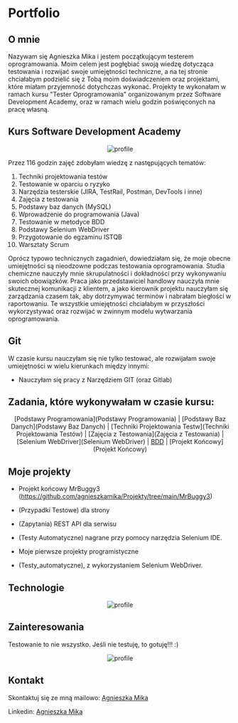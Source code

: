 # Portfolio

## O mnie
Nazywam się Agnieszka Mika i jestem początkującym testerem oprogramowania. Moim celem jest pogłębiać swoją wiedzę dotycząca testowania i rozwijać swoje umiejętności techniczne, a na tej stronie chciałabym podzielić się z Tobą moim doświadczeniem oraz projektami, które miałam przyjemność dotychczas wykonać. 
Projekty te wykonałam w ramach kursu "Tester Oprogramowania" organizowanym przez Software Development Academy, oraz w ramach wielu godzin poświęconych na pracę własną. 

## Kurs Software Development Academy
<center>

![profile](https://app.diplomasafe.com/pl-PL/diploma/dd7b920dda8f1aee09612c4dacb5d73dfdc55b535)

</center>

Przez 116 godzin zajęć zdobyłam wiedzę z następujących tematów:
1.	Techniki projektowania testów	
2.  Testowanie w oparciu o ryzyko	
3.	Narzędzia testerskie (JIRA, TestRail, Postman, DevTools i inne)
4.	Zajęcia z testowania
5.	Podstawy baz danych (MySQL)
6.	Wprowadzenie do programowania (Java)
7.	Testowanie w metodyce BDD	
8.	Podstawy Selenium WebDriver
9.	Przygotowanie do egzaminu ISTQB	
10.	Warsztaty Scrum
 
Oprócz typowo technicznych zagadnień, dowiedziałam się, że moje obecne umiejętności są nieodzowne podczas testowania oprogramowania. Studia chemiczne nauczyły mnie skrupulatności i dokładności przy wykonywaniu swoich obowiązków. Praca jako przedstawiciel handlowy nauczyła mnie skutecznej komunikacji z klientem, a jako kierownik projektu nauczyłam się zarządzania czasem tak, aby dotrzymywać terminów i nabrałam biegłości w raportowaniu. Te wszystkie umiejętności chciałabym w przyszłości wykorzystywać oraz rozwijać w zwinnym modelu wytwarzania oprogramowania.


## Git
W czasie kursu nauczyłam się nie tylko testować, ale rozwijałam swoje umiejętności w wielu kierunkach między innymi:

* Nauczyłam się pracy z Narzędziem GIT (oraz Gitlab)

## Zadania, które wykonywałam w czasie kursu:
<center>

[Podstawy Programowania](Podstawy Programowania) | [Podstawy Baz Danych](Podstawy Baz Danych) | [Techniki Projektowania Testw](Techniki Projektowania Testów) |
[Zajęcia z Testowania](Zajęcia z Testowania) | [Selenium WebDriver](Selenium WebDriver) | [BDD](BDD) |
[Projekt Końcowy](Projekt Końcowy)

</center>

## Moje projekty

* Projekt końcowy MrBuggy3 (https://github.com/agnieszkamika/Projekty/tree/main/MrBuggy3)

* (Przypadki Testowe) dla strony

* (Zapytania) REST API dla serwisu 

* (Testy Automatyczne) nagrane przy pomocy narzędzia Selenium IDE.

* Moje pierwsze projekty programistyczne

* (Testy_automatyczne), z wykorzystaniem Selenium WebDriver.

## Technologie

<center>

![profile](https://user-images.githubusercontent.com/112310876/189215493-dfc00eed-8cd4-4f70-aada-6c8aa7eef46e.png)

</center>

## Zainteresowania
Testowanie to nie wszystko. Jeśli nie testuję, to gotuję!!! :)

<center>

<center>

![profile](https://github.com/agnieszkamika/prywatne/blob/main/gotowanie.png)

</center>

</center>

## Kontakt

Skontaktuj się ze mną mailowo: [Agnieszka Mika](agnieszka.mika1976@gmail.com)

Linkedin: [Agnieszka Mika](https://www.linkedin.com/in/agnieszka-mika-it/)
